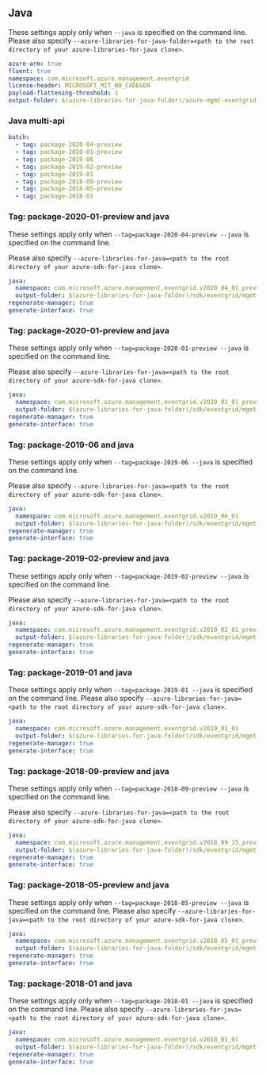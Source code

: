## Java

These settings apply only when `--java` is specified on the command line.
Please also specify `--azure-libraries-for-java-folder=<path to the root directory of your azure-libraries-for-java clone>`.

``` yaml $(java)
azure-arm: true
fluent: true
namespace: com.microsoft.azure.management.eventgrid
license-header: MICROSOFT_MIT_NO_CODEGEN
payload-flattening-threshold: 1
output-folder: $(azure-libraries-for-java-folder)/azure-mgmt-eventgrid
```

### Java multi-api

``` yaml $(java) && $(multiapi)
batch:
  - tag: package-2020-04-preview
  - tag: package-2020-01-preview
  - tag: package-2019-06
  - tag: package-2019-02-preview
  - tag: package-2019-01
  - tag: package-2018-09-preview
  - tag: package-2018-05-preview
  - tag: package-2018-01
```

### Tag: package-2020-01-preview and java

These settings apply only when `--tag=package-2020-04-preview --java` is specified on the command line.

Please also specify `--azure-libraries-for-java=<path to the root directory of your azure-sdk-for-java clone>`.

``` yaml $(tag) == 'package-2020-04-preview' && $(java) && $(multiapi)
java:
  namespace: com.microsoft.azure.management.eventgrid.v2020_04_01_preview
  output-folder: $(azure-libraries-for-java-folder)/sdk/eventgrid/mgmt-v2020_04_01_preview
regenerate-manager: true
generate-interface: true
```

### Tag: package-2020-01-preview and java

These settings apply only when `--tag=package-2020-01-preview --java` is specified on the command line.

Please also specify `--azure-libraries-for-java=<path to the root directory of your azure-sdk-for-java clone>`.

``` yaml $(tag) == 'package-2020-01-preview' && $(java) && $(multiapi)
java:
  namespace: com.microsoft.azure.management.eventgrid.v2020_01_01_preview
  output-folder: $(azure-libraries-for-java-folder)/sdk/eventgrid/mgmt-v2020_01_01_preview
regenerate-manager: true
generate-interface: true
```

### Tag: package-2019-06 and java

These settings apply only when `--tag=package-2019-06 --java` is specified on the command line.

Please also specify `--azure-libraries-for-java=<path to the root directory of your azure-sdk-for-java clone>`.

``` yaml $(tag) == 'package-2019-06' && $(java) && $(multiapi)
java:
  namespace: com.microsoft.azure.management.eventgrid.v2019_06_01
  output-folder: $(azure-libraries-for-java-folder)/sdk/eventgrid/mgmt-v2019_06_01
regenerate-manager: true
generate-interface: true
```

### Tag: package-2019-02-preview and java

These settings apply only when `--tag=package-2019-02-preview --java` is specified on the command line.

Please also specify `--azure-libraries-for-java=<path to the root directory of your azure-sdk-for-java clone>`.

``` yaml $(tag) == 'package-2019-02-preview' && $(java) && $(multiapi)
java:
  namespace: com.microsoft.azure.management.eventgrid.v2019_02_01_preview
  output-folder: $(azure-libraries-for-java-folder)/sdk/eventgrid/mgmt-v2019_02_01_preview
regenerate-manager: true
generate-interface: true
```

### Tag: package-2019-01 and java

These settings apply only when `--tag=package-2019-01 --java` is specified on the command line.
Please also specify `--azure-libraries-for-java=<path to the root directory of your azure-sdk-for-java clone>`.

``` yaml $(tag) == 'package-2019-01' && $(java) && $(multiapi)
java:
  namespace: com.microsoft.azure.management.eventgrid.v2019_01_01
  output-folder: $(azure-libraries-for-java-folder)/sdk/eventgrid/mgmt-v2019_01_01
regenerate-manager: true
generate-interface: true
```

### Tag: package-2018-09-preview and java

These settings apply only when `--tag=package-2018-09-preview --java` is specified on the command line.

Please also specify `--azure-libraries-for-java=<path to the root directory of your azure-sdk-for-java clone>`.

``` yaml $(tag) == 'package-2018-09-preview' && $(java) && $(multiapi)
java:
  namespace: com.microsoft.azure.management.eventgrid.v2018_09_15_preview
  output-folder: $(azure-libraries-for-java-folder)/sdk/eventgrid/mgmt-v2018_09_15_preview
regenerate-manager: true
generate-interface: true
```

### Tag: package-2018-05-preview and java

These settings apply only when `--tag=package-2018-05-preview --java` is specified on the command line.
Please also specify `--azure-libraries-for-java=<path to the root directory of your azure-sdk-for-java clone>`.

``` yaml $(tag) == 'package-2018-05-preview' && $(java) && $(multiapi)
java:
  namespace: com.microsoft.azure.management.eventgrid.v2018_05_01_preview
  output-folder: $(azure-libraries-for-java-folder)/sdk/eventgrid/mgmt-v2018_05_01_preview
regenerate-manager: true
generate-interface: true
```

### Tag: package-2018-01 and java

These settings apply only when `--tag=package-2018-01 --java` is specified on the command line.
Please also specify `--azure-libraries-for-java=<path to the root directory of your azure-sdk-for-java clone>`.

``` yaml $(tag) == 'package-2018-01' && $(java) && $(multiapi)
java:
  namespace: com.microsoft.azure.management.eventgrid.v2018_01_01
  output-folder: $(azure-libraries-for-java-folder)/sdk/eventgrid/mgmt-v2018_01_01
regenerate-manager: true
generate-interface: true
```